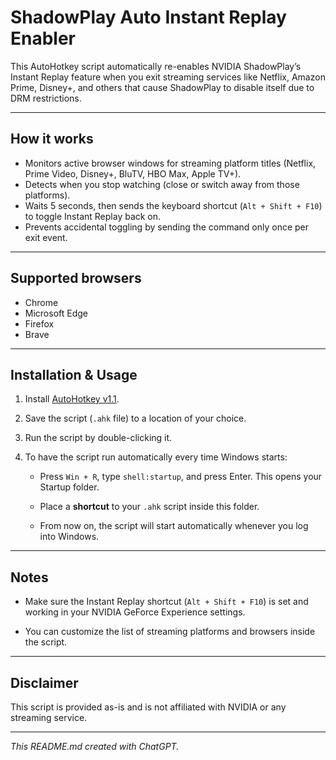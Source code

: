 # ShadowPlay Auto Instant Replay Enabler

This AutoHotkey script automatically re-enables NVIDIA ShadowPlay’s Instant Replay feature when you exit streaming services like Netflix, Amazon Prime, Disney+, and others that cause ShadowPlay to disable itself due to DRM restrictions.

---

## How it works

- Monitors active browser windows for streaming platform titles (Netflix, Prime Video, Disney+, BluTV, HBO Max, Apple TV+).
- Detects when you stop watching (close or switch away from those platforms).
- Waits 5 seconds, then sends the keyboard shortcut (`Alt + Shift + F10`) to toggle Instant Replay back on.
- Prevents accidental toggling by sending the command only once per exit event.

---

## Supported browsers

- Chrome  
- Microsoft Edge  
- Firefox  
- Brave  

---

## Installation & Usage

1. Install [AutoHotkey v1.1](https://www.autohotkey.com/).

2. Save the script (`.ahk` file) to a location of your choice.

3. Run the script by double-clicking it.

4. To have the script run automatically every time Windows starts:

    - Press `Win + R`, type `shell:startup`, and press Enter. This opens your Startup folder.

    - Place a **shortcut** to your `.ahk` script inside this folder.

    - From now on, the script will start automatically whenever you log into Windows.

---

## Notes

- Make sure the Instant Replay shortcut (`Alt + Shift + F10`) is set and working in your NVIDIA GeForce Experience settings.

- You can customize the list of streaming platforms and browsers inside the script.

---

## Disclaimer

This script is provided as-is and is not affiliated with NVIDIA or any streaming service.

---

*This README.md created with ChatGPT.*

